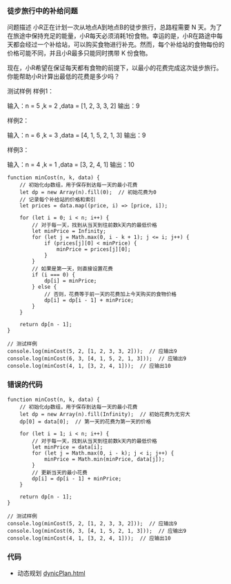 ### 徒步旅行中的补给问题
问题描述
小R正在计划一次从地点A到地点B的徒步旅行，总路程需要 N 天。为了在旅途中保持充足的能量，小R每天必须消耗1份食物。幸运的是，小R在路途中每天都会经过一个补给站，可以购买食物进行补充。然而，每个补给站的食物每份的价格可能不同，并且小R最多只能同时携带 K 份食物。

现在，小R希望在保证每天都有食物的前提下，以最小的花费完成这次徒步旅行。你能帮助小R计算出最低的花费是多少吗？

测试样例
样例1：

输入：n = 5 ,k = 2 ,data = [1, 2, 3, 3, 2]
输出：9

样例2：

输入：n = 6 ,k = 3 ,data = [4, 1, 5, 2, 1, 3]
输出：9

样例3：

输入：n = 4 ,k = 1 ,data = [3, 2, 4, 1]
输出：10

```
function minCost(n, k, data) {
    // 初始化dp数组，用于保存到达每一天的最小花费
    let dp = new Array(n).fill(0);  // 初始花费为0
    // 记录每个补给站的价格和索引
    let prices = data.map((price, i) => [price, i]);

    for (let i = 0; i < n; i++) {
        // 对于每一天，找到从当天到往前数k天内的最低价格
        let minPrice = Infinity;
        for (let j = Math.max(0, i - k + 1); j <= i; j++) {
            if (prices[j][0] < minPrice) {
                minPrice = prices[j][0];
            }
        }
        // 如果是第一天，则直接设置花费
        if (i === 0) {
            dp[i] = minPrice;
        } else {
            // 否则，花费等于前一天的花费加上今天购买的食物价格
            dp[i] = dp[i - 1] + minPrice;
        }
    }

    return dp[n - 1];
}

// 测试样例
console.log(minCost(5, 2, [1, 2, 3, 3, 2]));  // 应输出9
console.log(minCost(6, 3, [4, 1, 5, 2, 1, 3]));  // 应输出9
console.log(minCost(4, 1, [3, 2, 4, 1]));  // 应输出10
```
### 错误的代码
```
function minCost(n, k, data) {
    // 初始化dp数组，用于保存到达每一天的最小花费
    let dp = new Array(n).fill(Infinity);  // 初始花费为无穷大
    dp[0] = data[0];  // 第一天的花费为第一天的价格

    for (let i = 1; i < n; i++) {
        // 对于每一天，找到从当天到往前数k天内的最低价格
        let minPrice = data[i];
        for (let j = Math.max(0, i - k); j < i; j++) {
            minPrice = Math.min(minPrice, data[j]);
        }
        // 更新当天的最小花费
        dp[i] = dp[i - 1] + minPrice;
    }

    return dp[n - 1];
}

// 测试样例
console.log(minCost(5, 2, [1, 2, 3, 3, 2]));  // 应输出9
console.log(minCost(6, 3, [4, 1, 5, 2, 1, 3]));  // 应输出9
console.log(minCost(4, 1, [3, 2, 4, 1]));  // 应输出10
```
### 代码
- 动态规划 [dynicPlan.html](./dynicPlan.html)

